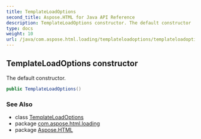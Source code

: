 ```yaml
---
title: TemplateLoadOptions
second_title: Aspose.HTML for Java API Reference
description: TemplateLoadOptions constructor. The default constructor
type: docs
weight: 10
url: /java/com.aspose.html.loading/templateloadoptions/templateloadoptions/
---
```

## TemplateLoadOptions constructor

The default constructor.

```java
public TemplateLoadOptions()
```

### See Also

* class [TemplateLoadOptions](../)
* package [com.aspose.html.loading](../../../com.aspose.html.loading/)
* package [Aspose.HTML](../../../)
